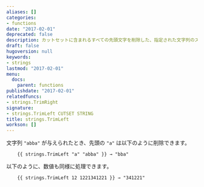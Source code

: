 ```yaml
---
aliases: []
categories:
- functions
date: "2017-02-01"
deprecated: false
description: カットセットに含まれるすべての先頭文字を削除した、指定された文字列のスライスを返します。
draft: false
hugoversion: null
keywords:
- strings
lastmod: "2017-02-01"
menu:
  docs:
    parent: functions
publishdate: "2017-02-01"
relatedfuncs:
- strings.TrimRight
signature:
- strings.TrimLeft CUTSET STRING
title: strings.TrimLeft
workson: []
---
```


文字列 `"abba"` が与えられたとき、先頭の `"a"` は以下のように削除できます。

```go-html-template
    {{ strings.TrimLeft "a" "abba" }} → "bba"
```

以下のように、数値も同様に処理できます。

```go-html-template
    {{ strings.TrimLeft 12 1221341221 }} → "341221"
```
